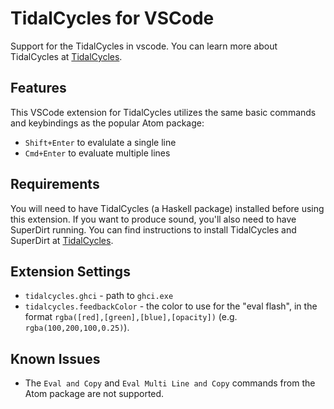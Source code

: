 # TidalCycles for VSCode

Support for the TidalCycles in vscode. You can learn more about
TidalCycles at [TidalCycles](https://tidalcycles.org).

## Features

This VSCode extension for TidalCycles utilizes the same basic 
commands and keybindings as the popular Atom package:

- `Shift+Enter` to evalulate a single line
- `Cmd+Enter` to evaluate multiple lines

## Requirements

You will need to have TidalCycles (a Haskell package) installed before
using this extension. If you want to produce sound, you'll also
need to have SuperDirt running. You can find instructions to install
TidalCycles and SuperDirt at [TidalCycles](https://tidalcycles.org).

## Extension Settings

* `tidalcycles.ghci` - path to `ghci.exe`
* `tidalcycles.feedbackColor` - the color to use for the "eval flash", 
    in the format `rgba([red],[green],[blue],[opacity])` (e.g. `rgba(100,200,100,0.25)`).

## Known Issues

- The `Eval and Copy` and `Eval Multi Line and Copy` commands from the
    Atom package are not supported.

